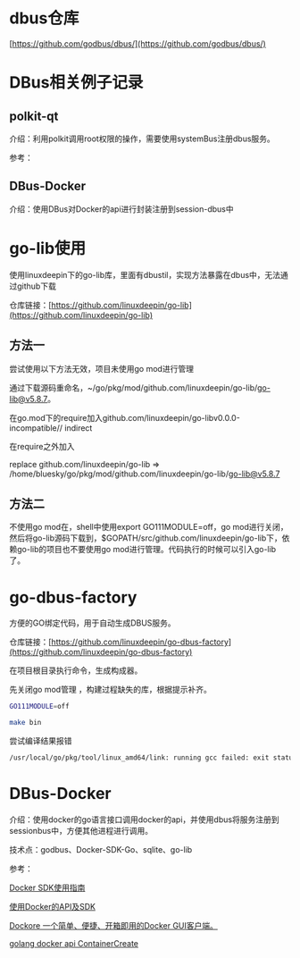 # dbus仓库

[https://github.com/godbus/dbus/](https://github.com/godbus/dbus/)

# DBus相关例子记录

## polkit-qt

介绍：利用polkit调用root权限的操作，需要使用systemBus注册dbus服务。

参考：

## DBus-Docker

介绍：使用DBus对Docker的api进行封装注册到session-dbus中

# go-lib使用

使用linuxdeepin下的go-lib库，里面有dbustil，实现方法暴露在dbus中，无法通过github下载

仓库链接：[https://github.com/linuxdeepin/go-lib](https://github.com/linuxdeepin/go-lib)

## 方法一

尝试使用以下方法无效，项目未使用go mod进行管理

通过下载源码重命名，~/go/pkg/mod/github.com/linuxdeepin/go-lib/go-lib@v5.8.7。

在go.mod下的require加入github.com/linuxdeepin/go-libv0.0.0-incompatible// indirect

在require之外加入

replace github.com/linuxdeepin/go-lib => /home/bluesky/go/pkg/mod/github.com/linuxdeepin/go-lib/go-lib@v5.8.7

## 方法二

不使用go mod在，shell中使用export GO111MODULE=off，go mod进行关闭，然后将go-lib源码下载到，$GOPATH/src/github.com/linuxdeepin/go-lib下，依赖go-lib的项目也不要使用go mod进行管理。代码执行的时候可以引入go-lib了。

# go-dbus-factory

方便的GO绑定代码，用于自动生成DBUS服务。

仓库链接：[https://github.com/linuxdeepin/go-dbus-factory](https://github.com/linuxdeepin/go-dbus-factory)

在项目根目录执行命令，生成构成器。

先关闭go mod管理 ，构建过程缺失的库，根据提示补齐。

```bash
GO111MODULE=off
```

```bash
make bin
```

尝试编译结果报错

```bash
/usr/local/go/pkg/tool/linux_amd64/link: running gcc failed: exit status 1
```

# DBus-Docker

介绍：使用docker的go语言接口调用docker的api，并使用dbus将服务注册到sessionbus中，方便其他进程进行调用。

技术点：godbus、Docker-SDK-Go、sqlite、go-lib

参考：

[Docker SDK使用指南](https://blog.csdn.net/SHELLCODE_8BIT/article/details/126429362?spm=1001.2101.3001.6650.1&utm_medium=distribute.pc_relevant.none-task-blog-2%7Edefault%7EYuanLiJiHua%7EPosition-1-126429362-blog-125198200.pc_relevant_multi_platform_whitelistv3&depth_1-utm_source=distribute.pc_relevant.none-task-blog-2%7Edefault%7EYuanLiJiHua%7EPosition-1-126429362-blog-125198200.pc_relevant_multi_platform_whitelistv3&utm_relevant_index=1)

[使用Docker的API及SDK](https://blog.csdn.net/qq_44846324/article/details/125198200?ops_request_misc=%257B%2522request%255Fid%2522%253A%2522166778178716782412533759%2522%252C%2522scm%2522%253A%252220140713.130102334.pc%255Fblog.%2522%257D&request_id=166778178716782412533759&biz_id=0&utm_medium=distribute.pc_search_result.none-task-blog-2~blog~first_rank_ecpm_v1~rank_v31_ecpm-1-125198200-null-null.nonecase&utm_term=%E4%BD%BF%E7%94%A8docker%E7%9A%84api%E5%92%8Csdk&spm=1018.2226.3001.4450)

[Dockore 一个简单、便捷、开箱即用的Docker GUI客户端。](https://github.com/HsOjo/Dockore)

[golang docker api ContainerCreate](https://blog.csdn.net/weixin_37830416/article/details/118418364)

